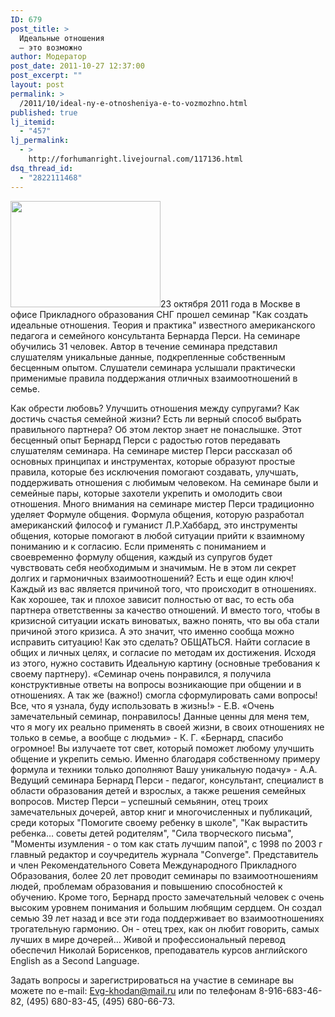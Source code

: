 ```yaml
---
ID: 679
post_title: >
  Идеальные отношения
  – это возможно
author: Модератор
post_date: 2011-10-27 12:37:00
post_excerpt: ""
layout: post
permalink: >
  /2011/10/ideal-ny-e-otnosheniya-e-to-vozmozhno.html
published: true
lj_itemid:
  - "457"
lj_permalink:
  - >
    http://forhumanright.livejournal.com/117136.html
dsq_thread_id:
  - "2822111468"
---
```

<a href="http://pics.livejournal.com/forhumanright/pic/0000fzx5/"><img src="http://pics.livejournal.com/forhumanright/pic/0000fzx5" width="240" height="170" border='0'/></a>23 октября 2011 года в Москве в офисе Прикладного образования СНГ прошел  семинар "Как создать идеальные отношения. Теория и практика" известного американского педагога и семейного консультанта Бернарда Перси. На семинаре обучились 31 человек. Автор в течение семинара представил слушателям уникальные данные, подкрепленные собственным бесценным опытом. Слушатели семинара услышали  практически применимые правила поддержания отличных взаимоотношений в семье. 

Как обрести любовь? Улучшить отношения между супругами? Как достичь счастья семейной жизни? Есть ли верный способ выбрать правильного партнера? Об этом лектор знает не понаслышке. Этот бесценный опыт  Бернард Перси с радостью готов передавать слушателям семинара.
На семинаре мистер Перси рассказал об основных принципах и инструментах, которые образуют простые правила, которые без исключения  помогают создавать, улучшать, поддерживать отношения с любимым человеком.
На семинаре были и семейные пары, которые захотели укрепить и омолодить свои отношения.
Много внимания на семинаре мистер Перси традиционно уделяет Формуле общения.
Формула общения, которую разработал американский философ и гуманист Л.Р.Хаббард, это инструменты общения, которые помогают в любой ситуации прийти к взаимному пониманию и к согласию. Если  применять с пониманием и своевременно формулу общения, каждый из супругов будет чувствовать себя необходимым и значимым. Не в этом ли секрет долгих и гармоничных взаимоотношений?
Есть и еще один ключ! Каждый из вас является причиной того, что происходит в отношениях. Как хорошее, так и плохое зависит полностью от вас, то есть оба партнера ответственны за качество отношений. И вместо того, чтобы в кризисной ситуации искать виноватых, важно понять, что вы оба стали причиной этого кризиса. А это значит, что именно сообща можно исправить ситуацию!
Как это сделать? ОБЩАТЬСЯ. Найти согласие в общих и личных целях, и согласие по методам их достижения.
Исходя из этого, нужно составить Идеальную картину (основные требования к своему партнеру).
«Семинар очень понравился, я получила конструктивные ответы на вопросы возникающие при общении и в отношениях. А так же (важно!) смогла сформулировать сами вопросы! Все, что я узнала, буду использовать в жизнь!» - Е.В.
«Очень замечательный семинар, понравилось! Данные ценны для меня тем, что я могу их реально применять в своей жизни, в своих отношениях не только в семье, а вообще с людьми» - К. Г.
«Бернард, спасибо огромное! Вы излучаете тот свет, который поможет любому улучшить общение и укрепить семью. Именно благодаря собственному примеру формула и техники только дополняют Вашу уникальную подачу» - А.А.
Ведущий семинара Бернард Перси - педагог, консультант, специалист в области образования детей и взрослых, а также решения семейных вопросов.  Мистер Перси – успешный семьянин, отец троих замечательных дочерей, автор книг и многочисленных и публикаций, среди которых "Помогите своему ребенку в школе", "Как вырастить ребенка… cоветы детей родителям", "Сила творческого письма", "Моменты изумления  - о том как стать лучшим папой", с 1998 по 2003 г главный редактор и соучредитель журнала "Converge".  Представитель  и член Рекомендательного Совета Международного Прикладного Образования,  более 20 лет проводит семинары по взаимоотношениям людей, проблемам образования и повышению способностей к обучению. Кроме того, Бернард просто замечательный человек с очень высоким уровнем понимания и большим любящим сердцем. Он создал семью 39 лет назад и все эти года поддерживает во взаимоотношениях трогательную гармонию. Он - отец трех, как он любит говорить, самых лучших в мире дочерей…
Живой и профессиональный перевод обеспечил  Николай Борисенков, преподаватель курсов английского English as a Second Language.

Задать вопросы и зарегистрироваться на участие в семинаре вы можете по e-mail:  Evg-khodan@mail.ru или  по телефонам 8-916-683-46-82, (495) 680-83-45, (495) 680-66-73.